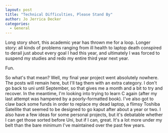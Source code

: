 ```yaml
---
layout: post
title: "Technical Difficulties, Please Stand By"
author: Jo Jerrica Decker
categories:
  - General
---
```


Long story short, this academic year has thrown me for a loop. Longer story: all kinds of problems ranging from ill health to laptop death conspired to derail just about every goal I had this year, and ultimately I was forced to suspend my studies and redo my entire third year next year.

Fun.

So what's that mean? Well, my final year project went absolutely nowhere. The posts will remain here, but I'll tag them with an extra category. I don't go back to uni until September, so that gives me a month and a bit to try and recover. In the meantime, I'm looking into trying to learn C again (after my last attempt was hampered by a poorly-formatted book). I've also got to claw back some funds in order to replace my dead laptop, a flimsy Toshiba Satellite that seemed to be designed to go kaput after about a year or two. I also have a few ideas for some personal projects, but it's debatable whether I can get those sorted before Uni, but if I can, great. It's a lot more under my belt than the bare minimum I've maintained over the past few years.
